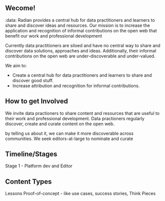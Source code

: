 ## Wecome!

:data:
Radian provides a central hub for data practitioners and learners to share and discover ideas and resources.  Our mission is to increase the application and recognition of informal contributions on the open web that benefit our work and professional development

Currently data practitioners are siloed and have no central way to share and discover data solutions, approaches and ideas. Additionally, their informal contributions on the open web are under-discoverable and under-valued.

We aim to:
* Create a central hub for data practitioners and learners to share and discover good stuff.
* Increase attribution and recognition for informal contributions.

## How to get Involved
We invite data practioners to share content and resources that are useful to their work and professional development. Data practioners regularly discover, create and curate content on the open web. 

by telling us about it, we can make it more discoverable across communities. We seek editors-at-large to nominate and curate 

## Timeline/Stages

Stage 1 - Platform dev and Editor


## Content Types
Lessons
Proof-of-concept - like use cases, success stories, 
Think Pieces

